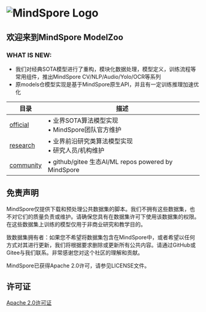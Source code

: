 # ![MindSpore Logo](https://gitee.com/mindspore/mindspore/raw/master/docs/MindSpore-logo.png)

## 欢迎来到MindSpore ModelZoo
### WHAT IS NEW:
- 我们对经典SOTA模型进行了重构，模块化数据处理，模型定义，训练流程等常用组件，推出MindSpore CV/NLP/Audio/Yolo/OCR等系列
- 原models仓模型实现是基于MindSpore原生API，并且有一定训练推理加速优化

| 目录                     | 描述                                                         |
|------------------------| ------------------------------------------------------------ |
| [official](official)   | • 业界SOTA算法模型实现<br/> • MindSpore团队官方维护|
| [research](research)   | • 业界前沿研究类算法模型实现 <br/> • 研究人员/机构维护 |
| [community](community) | • github/gitee 生态AI/ML repos powered by MindSpore | 


## 免责声明

MindSpore仅提供下载和预处理公共数据集的脚本。我们不拥有这些数据集，也不对它们的质量负责或维护。请确保您具有在数据集许可下使用该数据集的权限。在这些数据集上训练的模型仅用于非商业研究和教学目的。

致数据集拥有者：如果您不希望将数据集包含在MindSpore中，或者希望以任何方式对其进行更新，我们将根据要求删除或更新所有公共内容。请通过GitHub或Gitee与我们联系。非常感谢您对这个社区的理解和贡献。

MindSpore已获得Apache 2.0许可，请参见LICENSE文件。

## 许可证

[Apache 2.0许可证](https://gitee.com/mindspore/mindspore/blob/master/LICENSE)
